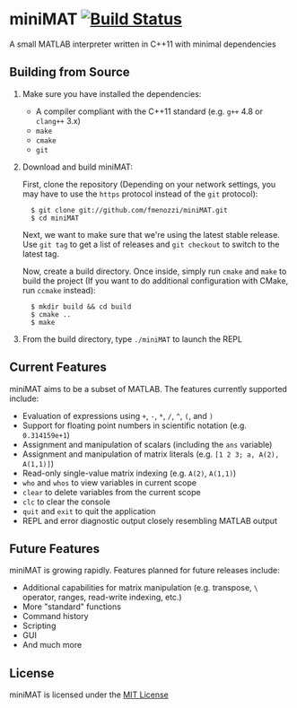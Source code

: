 # miniMAT [![Build Status](https://travis-ci.org/fmenozzi/miniMAT.svg?branch=master)](https://travis-ci.org/fmenozzi/miniMAT)

A small MATLAB interpreter written in C++11 with minimal dependencies

## Building from Source
1. Make sure you have installed the dependencies:
    * A compiler compliant with the C++11 standard (e.g. `g++` 4.8 or `clang++` 3.x)
    * `make`
    * `cmake`
    * `git`
    
2. Download and build miniMAT:

   First, clone the repository (Depending on your network settings, you may have to use the `https` protocol instead of the `git` protocol):

         $ git clone git://github.com/fmenozzi/miniMAT.git
         $ cd miniMAT
        
   Next, we want to make sure that we're using the latest stable release. Use `git tag` to get a list of releases and `git checkout` to switch to the latest tag.
   
   Now, create a build directory. Once inside, simply run `cmake` and `make` to build the project (If you want to do additional configuration with CMake, run `ccmake` instead):

         $ mkdir build && cd build
         $ cmake ..
         $ make
    
3. From the build directory, type `./miniMAT` to launch the REPL

## Current Features
miniMAT aims to be a subset of MATLAB. The features currently supported include:
  * Evaluation of expressions using `+`, `-`, `*`, `/`, `^`, `(`, and `)`
  * Support for floating point numbers in scientific notation (e.g. `0.314159e+1`)
  * Assignment and manipulation of scalars (including the `ans` variable)
  * Assignment and manipulation of matrix literals (e.g. `[1 2 3; a, A(2), A(1,1)]`)
  * Read-only single-value matrix indexing (e.g. `A(2)`, `A(1,1)`)
  * `who` and `whos` to view variables in current scope
  * `clear` to delete variables from the current scope
  * `clc` to clear the console
  * `quit` and `exit` to quit the application
  * REPL and error diagnostic output closely resembling MATLAB output

## Future Features
miniMAT is growing rapidly. Features planned for future releases include:
  * Additional capabilities for matrix manipulation (e.g. transpose, `\` operator, ranges, read-write indexing, etc.)
  * More "standard" functions
  * Command history
  * Scripting
  * GUI
  * And much more

## License
miniMAT is licensed under the [MIT License](http://opensource.org/licenses/MIT)

